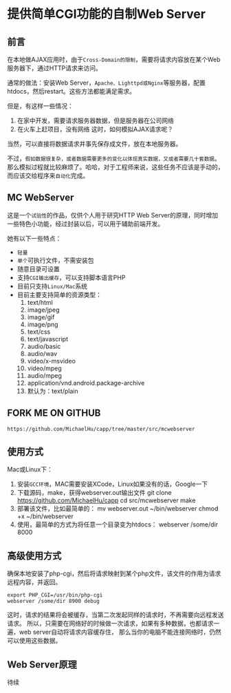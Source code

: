 # 提供简单CGI功能的自制Web Server

## 前言

在本地做AJAX应用时，由于`Cross-Domain的限制`，需要将请求内容放在某个Web服务器下，通过HTTP请求来访问。

通常的做法：安装Web Server，`Apache、Lighttpd或Nginx`等服务器，配置htdocs，然后restart。这些方法都能满足需求。

但是，有这样一些情况：
1. 在家中开发，需要请求服务器数据，但是服务器在公司网络
2. 在火车上赶项目，没有网络
这时，如何模拟AJAX请求呢？

当然，可以直接将数据请求并事先保存成文件，放在本地服务器。

不过，`假如数据很复杂，或者数据需要更多的变化以体现真实数据，又或者需要几十套数据`。
那么模拟过程就比较麻烦了。哈哈，对于工程师来说，这些任务不应该是手动的，而应该交给程序来`自动化`完成。



## MC WebServer

这是一个`试验性`的作品，仅供个人用于研究HTTP Web Server的原理，同时增加一些特色小功能，经过封装以后，可以用于辅助前端开发。

她有以下一些特点：

* `轻量`
* `单个`可执行文件，不需安装包
* 随意目录可设置
* 支持`CGI输出缓存`，可以支持脚本语言PHP
* 目前只支持`Linux/Mac`系统
* 目前主要支持简单的资源类型：
    1. text/html
    1. image/jpeg
    1. image/gif
    1. image/png
    1. text/css
    1. text/javascript
    1. audio/basic
    1. audio/wav
    1. video/x-msvideo
    1. video/mpeg
    1. audio/mpeg
    1. application/vnd.android.package-archive
    1. 默认为：text/plain


## FORK ME ON GITHUB

`https://github.com/MichaelHu/capp/tree/master/src/mcwebserver`


## 使用方式

Mac或Linux下：

1. 安装`GCC环境`，MAC需要安装XCode，Linux如果没有的话，Google一下
2. 下载源码，make，获得webserver.out输出文件
        git clone https://github.com/MichaelHu/capp
        cd src/mcwebserver
        make
3. 部署该文件，比如最简单的：
        mv webserver.out ~/bin/webserver
        chmod +x ~/bin/webserver
4. 使用，最简单的方式为将任意一个目录变为htdocs：
        webserver /some/dir 8000




## 高级使用方式

确保本地安装了php-cgi，然后将请求映射到某个php文件，该文件的作用为请求远程内容，并返回。

    export PHP_CGI=/usr/bin/php-cgi
    webserver /some/dir 8900 debug

这时，请求的结果将会被缓存，当第二次发起同样的请求时，不再需要向远程发送请求。
所以，只需要在网络好的时候做一次请求，如果有多种数据，也都请求一遍，web server自动将请求内容缓存住，
那么当你的电脑不能连接网络时，仍然可以使用这些数据。


## Web Server原理

待续
